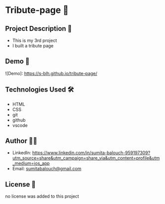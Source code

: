 #  Tribute-page 🚀

## Project Description 📝


- This is my 3rd project
- I built a tribute page

## Demo 📸

![Demo]: https://s-blh.github.io/tribute-page/

## Technologies Used 🛠️

- HTML
- CSS
- git
- github
- vscode

## Author 👩‍💻

- LinkedIn: https://www.linkedin.com/in/sumita-balouch-959197309?utm_source=share&utm_campaign=share_via&utm_content=profile&utm_medium=ios_app
- Email: sumitabalouch@gmail.com

## License 📜
no license was added to this project
